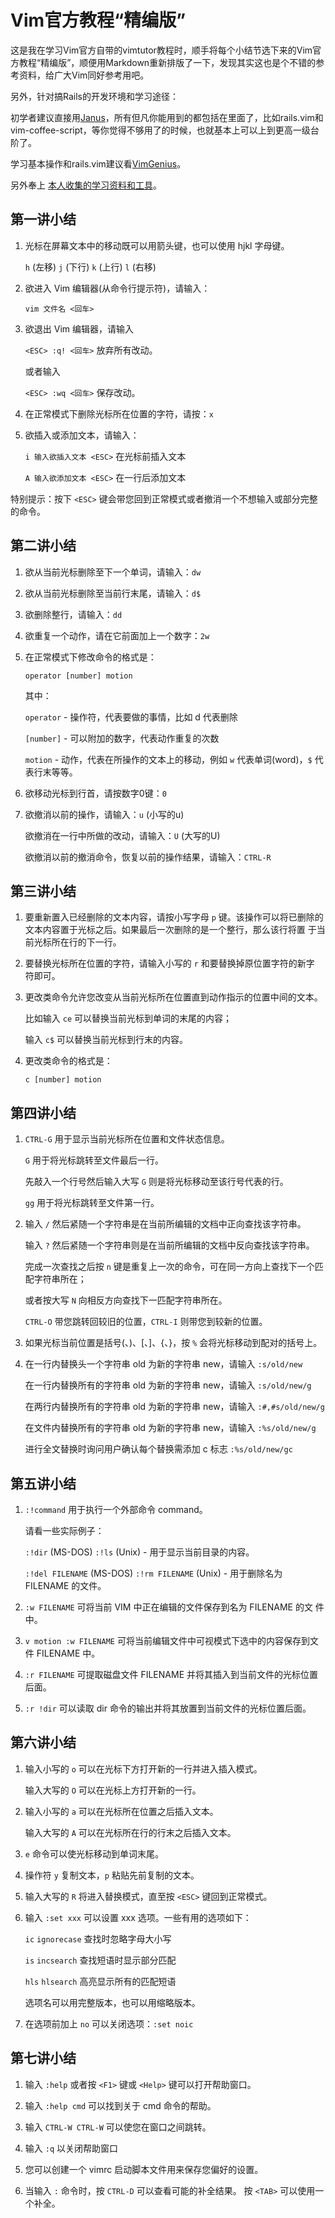 Vim官方教程“精编版”
================

这是我在学习Vim官方自带的vimtutor教程时，顺手将每个小结节选下来的Vim官方教程“精编版”，顺便用Markdown重新排版了一下，发现其实这也是个不错的参考资料，给广大Vim同好参考用吧。

另外，针对搞Rails的开发环境和学习途径：

初学者建议直接用[Janus](https://github.com/carlhuda/janus)，所有但凡你能用到的都包括在里面了，比如rails.vim和vim-coffee-script，等你觉得不够用了的时候，也就基本上可以上到更高一级台阶了。

学习基本操作和rails.vim建议看[VimGenius](http://vimgenius.com/)。

另外奉上 [本人收集的学习资料和工具](https://github.com/howiehu/vim_tutorials)。

第一讲小结
--------

  1. 光标在屏幕文本中的移动既可以用箭头键，也可以使用 hjkl 字母键。
  
	 ```h``` (左移)	```j``` (下行) ```k``` (上行) ```l``` (右移)

  2. 欲进入 Vim 编辑器(从命令行提示符)，请输入：
  
     ```vim 文件名 <回车>```

  3. 欲退出 Vim 编辑器，请输入 
  
     ```<ESC> :q! <回车>``` 放弃所有改动。
     
     或者输入 
                      
     ```<ESC> :wq <回车>``` 保存改动。

  4. 在正常模式下删除光标所在位置的字符，请按：```x```

  5. 欲插入或添加文本，请输入：

	 ```i 输入欲插入文本 <ESC>``` 在光标前插入文本
	 
	 ```A 输入欲添加文本 <ESC>``` 在一行后添加文本

特别提示：按下 ```<ESC>``` 键会带您回到正常模式或者撤消一个不想输入或部分完整
的命令。

第二讲小结
--------

  1. 欲从当前光标删除至下一个单词，请输入：```dw```
  
  2. 欲从当前光标删除至当前行末尾，请输入：```d$```
  
  3. 欲删除整行，请输入：```dd```
  
  4. 欲重复一个动作，请在它前面加上一个数字：```2w```
  
  5. 在正常模式下修改命令的格式是：
  
     ```operator [number] motion```
     
     其中：
     
     ```operator``` - 操作符，代表要做的事情，比如 d 代表删除
     
     ```[number]``` - 可以附加的数字，代表动作重复的次数
     
     ```motion```   - 动作，代表在所操作的文本上的移动，例如 ```w``` 代表单词(word)，```$``` 代表行末等等。

  6. 欲移动光标到行首，请按数字0键：```0```

  7. 欲撤消以前的操作，请输入：```u``` (小写的u)
  
     欲撤消在一行中所做的改动，请输入：```U``` (大写的U)
     
     欲撤消以前的撤消命令，恢复以前的操作结果，请输入：```CTRL-R```

第三讲小结
--------

  1. 要重新置入已经删除的文本内容，请按小写字母 ```p``` 键。该操作可以将已删除的文本内容置于光标之后。如果最后一次删除的是一个整行，那么该行将置
     于当前光标所在行的下一行。

  2. 要替换光标所在位置的字符，请输入小写的 ```r``` 和要替换掉原位置字符的新字
     符即可。

  3. 更改类命令允许您改变从当前光标所在位置直到动作指示的位置中间的文本。
  
     比如输入 ```ce``` 可以替换当前光标到单词的末尾的内容；
     
     输入 ```c$``` 可以替换当前光标到行末的内容。

  4. 更改类命令的格式是：

	 ```c [number] motion```

第四讲小结
--------

  1. ```CTRL-G``` 用于显示当前光标所在位置和文件状态信息。
  
     ```G``` 用于将光标跳转至文件最后一行。
     
     先敲入一个行号然后输入大写 ```G``` 则是将光标移动至该行号代表的行。
     
     ``gg`` 用于将光标跳转至文件第一行。

  2. 输入 ```/``` 然后紧随一个字符串是在当前所编辑的文档中正向查找该字符串。
  
     输入 ```?``` 然后紧随一个字符串则是在当前所编辑的文档中反向查找该字符串。
     
     完成一次查找之后按 ```n``` 键是重复上一次的命令，可在同一方向上查找下一个匹配字符串所在；
     
     或者按大写 ```N``` 向相反方向查找下一匹配字符串所在。
     
     ```CTRL-O``` 带您跳转回较旧的位置，```CTRL-I``` 则带您到较新的位置。

  3. 如果光标当前位置是括号(、)、[、]、{、}，按 ```%``` 会将光标移动到配对的括号上。

  4. 在一行内替换头一个字符串 old 为新的字符串 new，请输入 ```:s/old/new```
  
     在一行内替换所有的字符串 old 为新的字符串 new，请输入 ```:s/old/new/g```
     
     在两行内替换所有的字符串 old 为新的字符串 new，请输入 ```:#,#s/old/new/g```
     
     在文件内替换所有的字符串 old 为新的字符串 new，请输入 ```:%s/old/new/g```
     
     进行全文替换时询问用户确认每个替换需添加 c 标志 ```:%s/old/new/gc```

第五讲小结
--------

  1. ```:!command``` 用于执行一个外部命令 command。

     请看一些实际例子：
     	 
	  ```:!dir``` (MS-DOS) ```:!ls``` (Unix) - 用于显示当前目录的内容。
	  
	  ```:!del FILENAME``` (MS-DOS) ```:!rm FILENAME``` (Unix) - 用于删除名为 FILENAME 的文件。

  2. ```:w FILENAME``` 可将当前 VIM 中正在编辑的文件保存到名为 FILENAME 的文
     件中。

  3. ```v motion :w FILENAME``` 可将当前编辑文件中可视模式下选中的内容保存到文件
     FILENAME 中。

  4. ```:r FILENAME``` 可提取磁盘文件 FILENAME 并将其插入到当前文件的光标位置
     后面。

  5. ```:r !dir``` 可以读取 dir 命令的输出并将其放置到当前文件的光标位置后面。

第六讲小结
--------

  1. 输入小写的 ```o``` 可以在光标下方打开新的一行并进入插入模式。
  
     输入大写的 ```O``` 可以在光标上方打开新的一行。

  2. 输入小写的 ```a``` 可以在光标所在位置之后插入文本。
  
     输入大写的 ```A``` 可以在光标所在行的行末之后插入文本。

  3. ```e``` 命令可以使光标移动到单词末尾。

  4. 操作符 ```y``` 复制文本，```p``` 粘贴先前复制的文本。

  5. 输入大写的 ```R``` 将进入替换模式，直至按 ```<ESC>``` 键回到正常模式。

  6. 输入 ```:set xxx``` 可以设置 xxx 选项。一些有用的选项如下：
  
  	 ```ic``` ```ignorecase```	查找时忽略字母大小写
  	
	 ```is``` ```incsearch``` 查找短语时显示部分匹配
	 
	 ```hls``` ```hlsearch``` 高亮显示所有的匹配短语
	 
     选项名可以用完整版本，也可以用缩略版本。

  7. 在选项前加上 ``no`` 可以关闭选项：```:set noic```

第七讲小结
--------

  1. 输入 ```:help``` 或者按 ```<F1>``` 键或 ```<Help>``` 键可以打开帮助窗口。

  2. 输入 ```:help cmd``` 可以找到关于 cmd 命令的帮助。

  3. 输入 ```CTRL-W CTRL-W```  可以使您在窗口之间跳转。

  4. 输入 ```:q``` 以关闭帮助窗口

  5. 您可以创建一个 vimrc 启动脚本文件用来保存您偏好的设置。

  6. 当输入 ``:`` 命令时，按 ```CTRL-D``` 可以查看可能的补全结果。
     按 ```<TAB>``` 可以使用一个补全。
